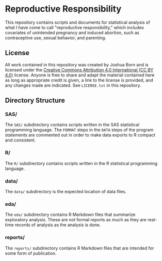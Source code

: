 # Reproductive Responsibility

This repository contains scripts and documents for statistical analysis of what I have come to call "reproductive responsibility," which includes covariates of unintended pregnancy and induced abortion, such as contraceptive use, sexual behavior, and parenting.


## License

All work contained in this repository was created by Joshua Born and is licensed under the [Creative Commons Attribution 4.0 International (CC BY 4.0)](https://creativecommons.org/licenses/by/4.0/) license. Anyone is free to share and adapt the material contained here as long as appropriate credit is given, a link to the license is provided, and any changes made are indicated. See `LICENSE.txt` in this repository.


## Directory Structure

### SAS/

The `SAS/` subdirectory contains scripts written in the SAS statistical programming language. The `FORMAT` steps in the `DATA` steps of the program statements are commented out in order to make data exports to R compact and consistent.

### R/

The `R/` subdirectory contains scripts written in the R statistical programming language.

### data/

The `data/` subdirectory is the expected location of data files.

### eda/

The `eda/` subdirectory contains R Markdown files that summarize exploratory analysis. These are not formal reports as much as they are real-time records of analysis as the analysis is done.

### reports/

The `reports/` subdirectory contains R Markdown files that are intended for some form of publication.
